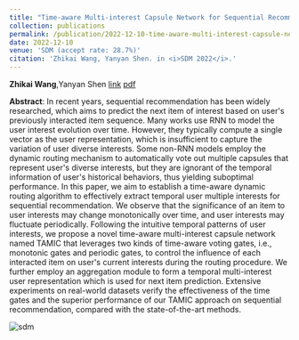 ```yaml
---
title: "Time-aware Multi-interest Capsule Network for Sequential Recommendation"
collection: publications
permalink: /publication/2022-12-10-time-aware-multi-interest-capsule-network-for-sequential-recommendation
date: 2022-12-10
venue: 'SDM (accept rate: 28.7%)'
citation: 'Zhikai Wang, Yanyan Shen. in <i>SDM 2022</i>.'
---
```

   **Zhikai Wang**,Yanyan Shen [link](https://epubs.siam.org/doi/abs/10.1137/1.9781611977172.63)  [pdf]({{site.url}}/files/sdm.pdf)

   **Abstract**: In recent years, sequential recommendation has been widely researched, which aims to predict the next item of interest based on user's previously interacted item sequence. Many works use RNN to model the user interest evolution over time. However, they typically compute a single vector as the user representation, which is insufficient to capture the variation of user diverse interests. Some non-RNN models employ the dynamic routing mechanism to automatically vote out multiple capsules that represent user's diverse interests, but they are ignorant of the temporal information of user's historical behaviors, thus yielding suboptimal performance. 
   In this paper, we aim to establish a time-aware dynamic routing algorithm to effectively extract temporal user multiple interests for sequential recommendation. We observe that the significance of an item to user interests may change monotonically over time, and user interests may fluctuate periodically. Following the intuitive temporal patterns of user interests, we propose a novel time-aware multi-interest capsule network named TAMIC that leverages two kinds of time-aware voting gates, i.e., monotonic gates and periodic gates, to control the influence of each interacted item on user's current interests during the routing procedure. We further employ an aggregation module to form a temporal multi-interest user representation which is used for next item prediction. Extensive experiments on real-world datasets verify the effectiveness of the time gates and the superior performance of our TAMIC approach on sequential recommendation, compared with the state-of-the-art methods.

![sdm]({{site.url}}/images/sdm.png)